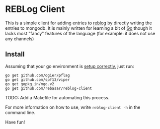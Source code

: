 # REBLog Client

This is a simple client for adding entries to [reblog](https://github.com/rebasar/reblog) by directly writing the entries to mongodb. It is mainly written for learning a bit of [Go](https://golang.org) though it lacks most "fancy" features of the language (for example: it does not use any channels)

## Install

Assuming that your go environment is [setup correctly](https://golang.org/doc/code.html), just run:

```
go get github.com/ogier/pflag
go get github.com/spf13/viper
go get gopkg.in/mgo.v2
go get github.com/rebasar/reblog-client
```

TODO: Add a Makefile for automating this process.

For more information on how to use, write `reblog-client -h` in the command line.

Have fun!
